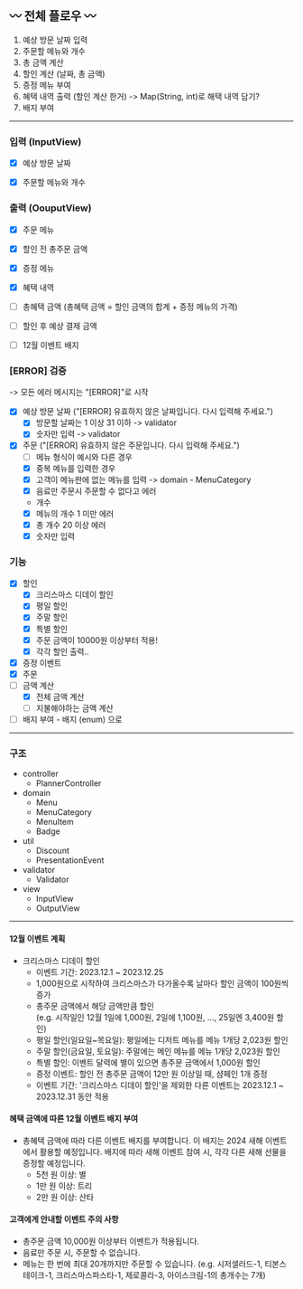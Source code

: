 ## 〰️ 전체 플로우 〰️
1. 예상 방문 날짜 입력
2. 주문할 메뉴와 개수
3. 총 금액 계산
4. 할인 계산 (날짜, 총 금액)
5. 증정 메뉴 부여
6. 혜택 내역 출력 (할인 계산 한거) -> Map(String, int)로 해택 내역 담기?
7. 배지 부여  

---
### 입력 (InputView)
- [x] 예상 방문 날짜
- [x] 주문할 메뉴와 개수


### 출력 (OouputView)
- [x] 주문 메뉴
- [x] 할인 전 총주문 금액
- [x] 증정 메뉴
- [x] 혜택 내역
- [ ] 총혜택 금액 (총혜택 금액 = 할인 금액의 합계 + 증정 메뉴의 가격)
- [ ] 할인 후 예상 결제 금액
- [ ] 12월 이벤트 배지


### [ERROR] 검증     
-> 모든 에러 메시지는 "[ERROR]"로 시작
- [x] 예상 방문 날짜 ("[ERROR] 유효하지 않은 날짜입니다. 다시 입력해 주세요.")
  - [x] 방문할 날짜는 1 이상 31 이하 -> validator
  - [x] 숫자만 입력  -> validator
- [x] 주문 ("[ERROR] 유효하지 않은 주문입니다. 다시 입력해 주세요.")
  - [ ] 메뉴 형식이 예시와 다른 경우
  - [x] 중복 메뉴를 입력한 경우
  - [x] 고객이 메뉴판에 없는 메뉴를 입력 -> domain - MenuCategory
  - [x] 음료만 주문시 주문할 수 없다고 에러
  - 개수
  - [x] 메뉴의 개수 1 미만 에러
  - [x] 총 개수 20 이상 에러
  - [x] 숫자만 입력  

### 기능
  - [x] 할인
    - [x] 크리스마스 디데이 할인
    - [x] 평일 할인 
    - [x] 주말 할인
    - [x] 특별 할인
    - [x] 주문 금액이 10000원 이상부터 적용!
    - [x] 각각 할인 출력..
  - [x] 증정 이벤트
  - [x] 주문
  - [ ] 금액 계산
    - [x] 전체 금액 계산
    - [ ] 지불해야하는 금액 계산
  - [ ] 배지 부여 - 배지 (enum) 으로

---
### 구조
- controller
  - PlannerController
- domain
  - Menu
  - MenuCategory
  - MenuItem
  - Badge
- util
  - Discount
  - PresentationEvent
- validator
  - Validator
- view
  - InputView
  - OutputView

---
#### 12월 이벤트 계획
- 크리스마스 디데이 할인
  - 이벤트 기간: 2023.12.1 ~ 2023.12.25
  - 1,000원으로 시작하여 크리스마스가 다가올수록 날마다 할인 금액이 100원씩 증가
  - 총주문 금액에서 해당 금액만큼 할인  
  (e.g. 시작일인 12월 1일에 1,000원, 2일에 1,100원, ..., 25일엔 3,400원 할인)
  - 평일 할인(일요일~목요일): 평일에는 디저트 메뉴를 메뉴 1개당 2,023원 할인
  - 주말 할인(금요일, 토요일): 주말에는 메인 메뉴를 메뉴 1개당 2,023원 할인
  - 특별 할인: 이벤트 달력에 별이 있으면 총주문 금액에서 1,000원 할인
  - 증정 이벤트: 할인 전 총주문 금액이 12만 원 이상일 때, 샴페인 1개 증정
  - 이벤트 기간: '크리스마스 디데이 할인'을 제외한 다른 이벤트는 2023.12.1 ~ 2023.12.31 동안 적용

#### 혜택 금액에 따른 12월 이벤트 배지 부여
  - 총혜택 금액에 따라 다른 이벤트 배지를 부여합니다. 이 배지는 2024 새해 이벤트에서 활용할 예정입니다. 배지에 따라 새해 이벤트 참여 시, 각각 다른 새해 선물을 증정할 예정입니다.
    - 5천 원 이상: 별
    - 1만 원 이상: 트리
    - 2만 원 이상: 산타
    
    
#### 고객에게 안내할 이벤트 주의 사항
- 총주문 금액 10,000원 이상부터 이벤트가 적용됩니다.
- 음료만 주문 시, 주문할 수 없습니다.
- 메뉴는 한 번에 최대 20개까지만 주문할 수 있습니다.
(e.g. 시저샐러드-1, 티본스테이크-1, 크리스마스파스타-1, 제로콜라-3, 아이스크림-1의 총개수는 7개)